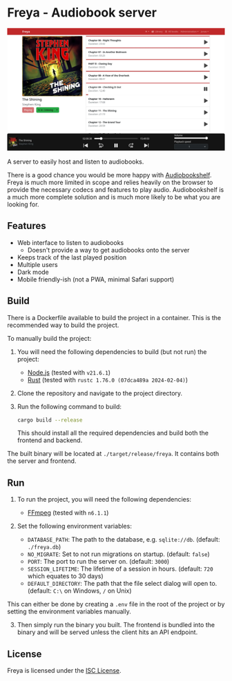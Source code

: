 # Freya - Audiobook server

![Book details view of in the Freya web frontend](./freya.webp)

A server to easily host and listen to audiobooks.

There is a good chance you would be more happy with [Audiobookshelf](https://github.com/advplyr/audiobookshelf).
Freya is much more limited in scope and relies heavily on the browser to provide the necessary
codecs and features to play audio. Audiobookshelf is a much more complete solution and is much more
likely to be what you are looking for.

## Features

- Web interface to listen to audiobooks
  - Doesn't provide a way to get audiobooks onto the server
- Keeps track of the last played position
- Multiple users
- Dark mode
- Mobile friendly-ish (not a PWA, minimal Safari support)

## Build

There is a Dockerfile available to build the project in a container. This is the recommended way to
build the project.

To manually build the project:

1. You will need the following dependencies to build (but not run) the project:

   - [Node.js](https://nodejs.org/en/) (tested with `v21.6.1`)
   - [Rust](https://www.rust-lang.org/tools/install) (tested with `rustc 1.76.0 (07dca489a 2024-02-04)`)

2. Clone the repository and navigate to the project directory.

3. Run the following command to build:

   ```bash
   cargo build --release
   ```

   This should install all the required dependencies and build both the frontend and backend.

The built binary will be located at `./target/release/freya`. It contains both the server and
frontend.

## Run

1. To run the project, you will need the following dependencies:

   - [FFmpeg](https://ffmpeg.org/download.html) (tested with `n6.1.1`)

2. Set the following environment variables:
   - `DATABASE_PATH`: The path to the database, e.g. `sqlite://db`. (default: `./freya.db`)
   - `NO_MIGRATE`: Set to not run migrations on startup. (default: `false`)
   - `PORT`: The port to run the server on. (default: `3000`)
   - `SESSION_LIFETIME`: The lifetime of a session in hours. (default: `720` which equates to 30 days)
   - `DEFAULT_DIRECTORY`: The path that the file select dialog will open to. (default: `C:\` on Windows, `/` on Unix)

This can either be done by creating a `.env` file in the root of the project or by setting the
environment variables manually.

3. Then simply run the binary you built. The frontend is bundled into the binary and will be served
   unless the client hits an API endpoint.

## License

Freya is licensed under the [ISC License](./LICENSE).
